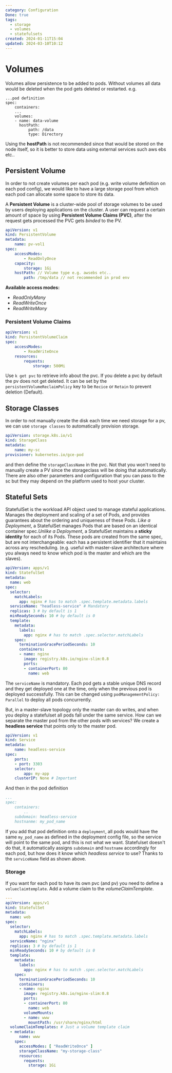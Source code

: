```yaml
---
category: Configuration
Done: true
tags:
  - storage
  - volumes
  - statefulsets
created: 2024-01-11T15:04
updated: 2024-03-10T10:12
---
```

# Volumes
Volumes allow persistence to be added to pods. Without volumes all data would be deleted when the pod gets deleted or restarted.
e.g.
```
...pod definition
spec:
	containers:
	...
	volumes:
	- name: data-volume
	  hostPath:
		  path: /data
		  type: Directory
```
Using the **hostPath** is not recommended since that would be stored on the node itself, so it is better to store data using external services such aws ebs etc..

## Persistent Volume
In order to not create volumes per each pod (e.g. write volume definition on each pod config), we would like to have a large storage pool from which each pod can allocate some space to store its data.

A **Persistent Volume** is a cluster-wide pool of storage volumes to be used by users deploying applications on the cluster.
A user can request a certain amount of space by using **Persistent Volume Claims (PVC)**, after the request gets processed the PVC gets *binded* to the PV.

```yaml
apiVersion: v1
kind: PersistentVolume
metadata:
	name: pv-vol1
spec:
	accessModes:
		- ReadOnlyOnce
	capacity:
		storage: 1Gi
	hostPath: // Volume type e.g. awsebs etc..
		path: /tmp/data // not recommended in prod env
```

**Available access modes:**
- *ReadOnlyMany*
- *ReadWriteOnce*
- *ReadWriteMany*

### Persistent Volume Claims
```yaml
apiVersion: v1
kind: PersistentVolumeClaim
spec:
	accessModes:
		- ReadWriteOnce
	resources:
		requests:
			storage: 500Mi
```

Use `k get pvc` to retrieve info about the pvc.
If you delete a pvc by default the pv does not get deleted. It can be set by the `persistentVolumeReclaimPolicy` key to be `Recice` or `Retain` to prevent deletion (Default).

## Storage Classes
In order to not manually create the disk each time we need storage for a pv, we can use `storage classes` to automatically provision storage.

```yaml
apiVersion: storage.k8s.io/v1
kind: StorageClass
metadata:
	name: my-sc
provisioner: kubernetes.io/gce-pod
```

and then define the `storageClassName` in the pvc. Not that you won't need to manually create a PV since the storageclass will be doing that automatically. 
There are also other parameters and configuration that you can pass to the sc but they may depend on the platform used to host your cluster.

## Stateful Sets
StatefulSet is the workload API object used to manage stateful applications.
Manages the deployment and scaling of a set of Pods, and provides guarantees about the ordering and uniqueness of these Pods.
*Like a Deployment*, a StatefulSet manages Pods that are based on an identical container spec.*Unlike a Deployment*, a StatefulSet maintains a **sticky identity** for each of its Pods. These pods are created from the same spec, but are not interchangeable: each has a persistent identifier that it maintains across any rescheduling. (e.g. useful with master-slave architecture where you always need to know which pod is the master and which are the slaves).

```yaml
apiVersion: apps/v1
kind: StatefulSet
metadata:
  name: web
spec:
  selector:
    matchLabels:
      app: nginx # has to match .spec.template.metadata.labels
  serviceName: "headless-service" # Mandatory
  replicas: 3 # by default is 1
  minReadySeconds: 10 # by default is 0
  template:
    metadata:
      labels:
        app: nginx # has to match .spec.selector.matchLabels
    spec:
      terminationGracePeriodSeconds: 10
      containers:
      - name: nginx
        image: registry.k8s.io/nginx-slim:0.8
        ports:
        - containerPort: 80
          name: web
```
The `serviceName` is mandatory. Each pod gets a stable unique DNS record and they get deployed one at the time, only when the previous pod is deployed successfully. 
This can be changed using `podManagementPolicy: Parallel` to deploy all pods concurrently.

But, in a master-slave topology only the master can do writes, and when you deploy a statefulset all pods fall under the same service. How can we separate the master pod from the other pods with services?
We create a **headless service** that points only to the master pod.
```yaml
apiVersion: v1
kind: Service
metadata:
	name: headless-service
spec:
	ports:
	- port: 3303
	selector:
		app: my-app
	clusterIP: None # Important
```
And then in the pod definition
```yaml
...
spec:
	containers:
		..
	subdomain: headless-service
	hostnanme: my_pod_name
```

If you add that pod definition onto a `deployment`, all pods would have the same `my_pod_name` as defined in the deployment config file, so the service will point to the same pod, and this is not what we want.
Statefulset doesn't do that, it automatically assigns `subdomain` and `hostname` accordingly for each pod, but how does it know which *headless service* to use?
Thanks to the `serviceName` field as shown above.

### Storage
If you want for each pod to have its own pvc (and pv) you need to define a `volueclaimtemplate`. Add a volume claim to the *volumeClaimTemplate*.
```yaml
---
apiVersion: apps/v1
kind: StatefulSet
metadata:
  name: web
spec:
  selector:
    matchLabels:
      app: nginx # has to match .spec.template.metadata.labels
  serviceName: "nginx"
  replicas: 3 # by default is 1
  minReadySeconds: 10 # by default is 0
  template:
    metadata:
      labels:
        app: nginx # has to match .spec.selector.matchLabels
    spec:
      terminationGracePeriodSeconds: 10
      containers:
      - name: nginx
        image: registry.k8s.io/nginx-slim:0.8
        ports:
        - containerPort: 80
          name: web
        volumeMounts:
        - name: www
          mountPath: /usr/share/nginx/html
  volumeClaimTemplates: # Just a volume template claim
  - metadata:
      name: www
    spec:
      accessModes: [ "ReadWriteOnce" ]
      storageClassName: "my-storage-class"
      resources:
        requests:
          storage: 1Gi
```
